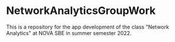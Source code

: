 # NetworkAnalyticsGroupWork
This is a repository for the app development of the class "Network Analytics" at NOVA SBE in summer semester 2022. 
